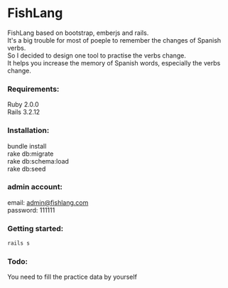 FishLang
===================================  

FishLang based on bootstrap, emberjs and rails. <br />
It's a big trouble for most of poeple to remember the changes of Spanish verbs. <br />
So I decided to design one tool to practise the verbs change. <br />
It helps you increase the memory of Spanish words, especially the verbs change. <br />

### Requirements:    

Ruby 2.0.0 <br />
Rails 3.2.12 <br/>

### Installation:

bundle install <br />
rake db:migrate <br />
rake db:schema:load <br />
rake db:seed <br />

### admin account:
email: admin@fishlang.com <br />
password: 111111 <br />


### Getting started:

```ruby
rails s
```


### Todo:    
You need to fill the practice data by yourself

